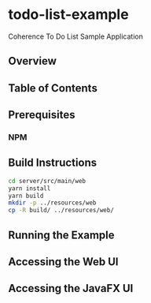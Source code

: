 # todo-list-example
Coherence To Do List Sample Application

## Overview

## Table of Contents

## Prerequisites

### NPM

## Build Instructions

```bash
cd server/src/main/web
yarn install
yarn build       
mkdir -p ../resources/web
cp -R build/ ../resources/web/
```       


## Running the Example

## Accessing the Web UI

## Accessing the JavaFX UI




